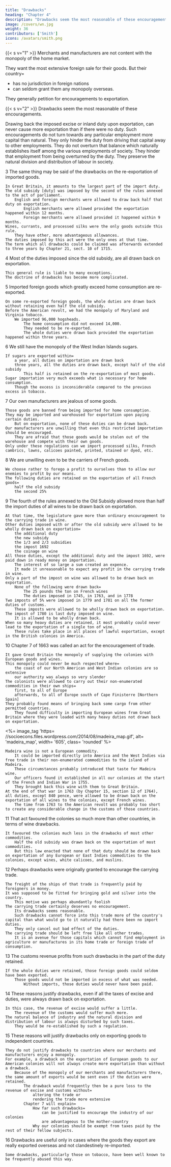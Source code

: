 ```yaml
---
title: "Drawbacks"
heading: "Chapter 4"
description: "Drawbacks seem the most reasonable of these encouragements"
image: /covers/wn.jpg
weight: 36
contributors: ['Smith']
icons: /avatars/smith.png
--- 
```



{{< s v="1" >}} Merchants and manufacturers are not content with the monopoly of the home market.

They want the most extensive foreign sale for their goods. But their country= 
- has no jurisdiction in foreign nations
- can seldom grant them any monopoly overseas.

They generally petition for encouragements to exportation.


{{< s v="2" >}} Drawbacks seem the most reasonable of these encouragements.

Drawing back the imposed excise or inland duty upon exportation, can never cause more exportation than if there were no duty.
Such encouragements do not turn towards any particular employment more capital than natural.
    They only hinder the duty from driving that capital away to other employments.
    They do not overturn that balance which naturally establishes itself among the various employments of society.
    They hinder that employment from being overturned by the duty.
    They preserve the natural division and distribution of labour in society.

3 The same thing may be said of the drawbacks on the re-exportation of imported goods.

    In Great Britain, it amounts to the largest part of the import duty.
    The old subsidy [duty] was imposed by the second of the rules annexed to the act of parliament.
        English and foreign merchants were allowed to draw back half that duty on exportation.
            English merchants were allowed provided the exportation happened within 12 months.
            Foreign merchants were allowed provided it happened within 9 months.
    Wines, currants, and processed silks were the only goods outside this rule.
        They have other, more advantageous allowances.
    The duties imposed by this act were the only ones at that time.
    The term which all drawbacks could be claimed was afterwards extended to three years by Chapter 21, sect. 10 of 1715.

4 Most of the duties imposed since the old subsidy, are all drawn back on exportation.

    This general rule is liable to many exceptions.
    The doctrine of drawbacks has become more complicated.

5 Imported foreign goods which greatly exceed home consumption are re-exported.

    On some re-exported foreign goods, the whole duties are drawn back without retaining even half the old subsidy.
    Before the American revolt, we had the monopoly of Maryland and Virginia tobacco.
        We imported 96,000 hogsheads.
            The home consumption did not exceed 14,000.
            They needed to be re-exported.
            The whole duties were drawn back provided the exportation happened within three years.

6 We still have the monopoly of the West Indian Islands sugars.

    If sugars are exported within= 
        a year, all duties on importation are drawn back
        three years, all the duties are drawn back, except half of the old subsidy
            This half is retained on the re-exportation of most goods.
    Sugar importation very much exceeds what is necessary for home consumption.
        Though the excess is inconsiderable compared to the previous excess in tobacco.

7 Our own manufacturers are jealous of some goods.

    Those goods are banned from being imported for home consumption.
    They may be imported and warehoused for exportation upon paying certain duties.
        But on exportation, none of these duties can be drawn back.
    Our manufacturers are unwilling that even this restricted importation should be encouraged.
        They are afraid that those goods would be stolen out of the warehouse and compete with their own goods.
    Only under these regulations can we import processed silks, French cambrics, lawns, calicoes painted, printed, stained or dyed, etc.

8 We are unwilling even to be the carriers of French goods.

    We choose rather to forego a profit to ourselves than to allow our enemies to profit by our means.
    The following duties are retained on the exportation of all French goods= 
        half the old subsidy
        the second 25%

9 The fourth of the rules annexed to the Old Subsidy allowed more than half the import duties of all wines to be drawn back on exportation.

    At that time, the legislature gave more than ordinary encouragement to the carrying trade in wine.
    Other duties imposed with or after the old subsidy were allowed to be wholly drawn back on exportation= 
        the additional duty
        the new subsidy
        the 1/3 and 2/3 subsidies
        the impost 1692
        the coinage on wine
    All those duties, except the additional duty and the impost 1692, were paid down in ready money on importation.
        The interest of so large a sum created an expence.
        It made it unreasonable to expect any profit in the carrying trade in wine.
    Only a part of the impost on wine was allowed to be drawn back on exportation.
        None of the following were drawn back= 
            The 25 pounds the ton on French wines
            The duties imposed in 1745, in 1763, and in 1778
    Two imposts of 5% were imposed in 1779 and 1781 on all the former duties of customs.
        These imposts were allowed to be wholly drawn back on exportation.
    The impost of 1780 is last duty imposed on wine.
        It is allowed to be wholly drawn back.
    When so many heavy duties are retained, it most probably could never lead to the exportation of a single ton of wine.
        These rules take place in all places of lawful exportation, except in the British colonies in America.

10 Chapter 7 of 1663 was called an act for the encouragement of trade.

    It gave Great Britain the monopoly of supplying the colonies with European goods and wines.
    This monopoly could never be much respected where= 
        the coast of our North American and West Indian colonies are so extensive
        our authority was always so very slender
    The colonists were allowed to carry out their non-enumerated commodities in their own ships= 
        first, to all of Europe
        afterwards, to all of Europe south of Cape Finisterre [Northern Spain]
    They probably found means of bringing back some cargo from other permitted countries.
        They found difficulty in importing European wines from Great Britain where they were loaded with many heavy duties not drawn back on exportation.

<%= image_tag 'https= //socioecons.files.wordpress.com/2014/08/madeira_map.gif', alt=  'madeira_map', width=  '605', class=  'rounded' %>

    Madeira wine is not a European commodity.
        It could be imported directly into America and the West Indies via free trade in their non-enumerated commodities to the island of Madeira.
        These circumstances probably introduced that taste for Madeira wine.
        Our officers found it established in all our colonies at the start of the French and Indian War in 1755.
        They brought back this wine with them to Great Britain.
    At the end of that war in 1763 (by Chapter 15, section 12 of 1764), all duties, except 840 pence, were allowed to be drawn back on the exportation of all wines to the colonies, except French wines.
        The time from 1763 to the American revolt was probably too short to create any considerable change in the customs of those countries.

11 That act favoured the colonies so much more than other countries, in terms of wine drawbacks.

    It favoured the colonies much less in the drawbacks of most other commodities.
        Half the old subsidy was drawn back on the exportation of most commodities.
        But this law enacted that none of that duty should be drawn back on exportation of any European or East Indies commodities to the colonies, except wines, white calicoes, and muslins.

12 Perhaps drawbacks were originally granted to encourage the carrying trade.

    The freight of the ships of that trade is frequently paid by foreigners in money.
    It was supposed to be fitted for bringing gold and silver into the country.
        This motive was perhaps abundantly foolish
    The carrying trade certainly deserves no encouragement.
        Its drawbacks seems reasonable.
        Such drawbacks cannot force into this trade more of the country's capital than what would go to it naturally had there been no import duties.
        They only cancel out bad effect of the duties.
    The carrying trade should be left free like all other trades.
        It is an avenue for those capitals which cannot find employment in agriculture or manufactures in its home trade or foreign trade of consumption.

13 The customs revenue profits from such drawbacks in the part of the duty retained.

    If the whole duties were retained, those foreign goods could seldom have been exported.
        Those goods would not be imported in excess of what was needed.
            Without imports, those duties would never have been paid.

14 These reasons justify drawbacks, even if all the taxes of excise and duties, were always drawn back on exportation.

    In this case, the revenue of excise would suffer a little.
        The revenue of the customs would suffer much more.
    The natural balance of industry and the natural division and distribution of labour is always disturbed by such taxes.
        They would be re-established by such a regulation.

15 These reasons will justify drawbacks only on exporting goods to independent countries.

    They do not justify drawbacks to countries where our merchants and manufacturers enjoy a monopoly.
    For example, a drawback on the exportation of European goods to our American colonies will not always create more exportation than without a drawback.
        Because of the monopoly of our merchants and manufacturers there, the same amount of exports would be sent even if the duties were retained.
            The drawback would frequently then be a pure loss to the revenue of excise and customs without= 
                altering the trade or
                rendering the trade more extensive
            Chapter 7 will explain= 
                How far such drawbacks= 
                    can be justified to encourage the industry of our colonies
                    are advantageous to the mother-country
                Why our colonies should be exempt from taxes paid by the rest of their fellow subjects.

16 Drawbacks are useful only in cases where the goods they export are really exported overseas and not clandestinely re-imported.

    Some drawbacks, particularly those on tobacco, have been well known to be frequently abused this way.

